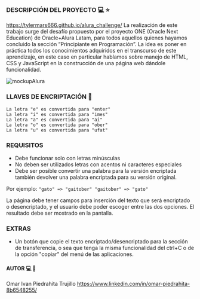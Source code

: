 ### DESCRIPCIÓN DEL PROYECTO :computer: :star:
https://tylermars666.github.io/alura_challenge/
La realización de este trabajo surge del desafío propuesto por el proyecto ONE (Oracle Next Education) de Oracle+Alura Latam, para todos aquellos quienes hayamos concluido la sección “Principiante en Programación”. 
La idea es poner en práctica todos los conocimientos adquiridos en el transcurso de este aprendizaje, en este caso en particular hablamos sobre manejo de HTML, CSS y JavaScript en la construcción de una página web dándole funcionalidad.

![mockupAlura](https://i.imgur.com/geniT48.png "mockupAlura")

### LLAVES DE ENCRIPTACIÓN :key:

    La letra "e" es convertida para "enter"
    La letra "i" es convertida para "imes"
    La letra "a" es convertida para "ai"
    La letra "o" es convertida para "ober"
    La letra "u" es convertida para "ufat"


### REQUISITOS
- Debe funcionar solo con letras minúsculas
- No deben ser utilizados letras con acentos ni caracteres especiales
- Debe ser posible convertir una palabra para la versión encriptada también devolver una palabra encriptada para su versión original.

Por ejemplo:
`"gato" => "gaitober"
"gaitober" => "gato"`

La página debe tener campos para
inserción del texto que será encriptado o desencriptado, y el usuario debe poder escoger entre las dos opciones.
El resultado debe ser mostrado en la pantalla.

### EXTRAS
- Un botón que copie el texto encriptado/desencriptado para la sección de transferencia, o sea que tenga la misma funcionalidad del ctrl+C o de la opción "copiar" del menú de las aplicaciones.

#### AUTOR :computer: :boy:

Omar Ivan Piedrahita Trujillo
https://www.linkedin.com/in/omar-piedrahita-8b6548255/
